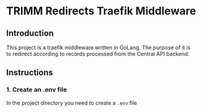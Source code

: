 # TRIMM Redirects Traefik Middleware

## Introduction
This project is a traefik middleware written in GoLang.
The purpose of it is to redirect according to records processed from the Central API backend.

## Instructions

### 1. Create an .env file
In the project directory you need to create a `.env` file 